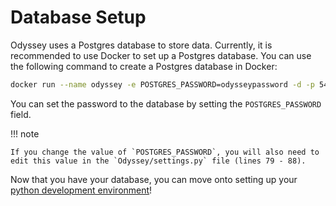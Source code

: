 # Database Setup

Odyssey uses a Postgres database to store data. Currently, it is recommended to use Docker to set up a Postgres database. You can use the following command to create a Postgres database in Docker:

``` bash
docker run --name odyssey -e POSTGRES_PASSWORD=odysseypassword -d -p 5432:5432 postgres
```

You can set the password to the database by setting the `POSTGRES_PASSWORD` field.

!!! note

    If you change the value of `POSTGRES_PASSWORD`, you will also need to edit this value in the `Odyssey/settings.py` file (lines 79 - 88).

Now that you have your database, you can move onto setting up your [python development environment](./Python%20Environment%20Setup.md)!